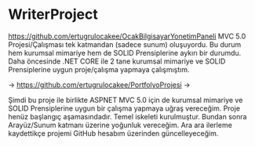 # WriterProject

https://github.com/ertugrulocakee/OcakBilgisayarYonetimPaneli MVC 5.0 Projesi/Çalışması tek katmandan (sadece sunum) oluşuyordu. Bu durum hem kurumsal mimariye hem de SOLID Prensiplerine aykırı bir durumdu.
Daha öncesinde .NET CORE ile 2 tane kurumsal mimariye ve SOLID Prensiplerine uygun proje/çalışma yapmaya çalışmıştım.

-> https://github.com/ertugrulocakee/PortfolyoProjesi
->

Şimdi bu proje ile birlikte ASPNET MVC 5.0 için de
kurumsal mimariye ve SOLID Prensiplerine uygun bir çalışma yapmaya uğraş vereceğim. Proje henüz başlangıç aşamasındadır. Temel iskeleti kurulmuştur. Bundan sonra Arayüz/Sunum
katmanı üzerine yoğunluk vereceğim. Ara ara ilerleme kaydettikçe projemi GitHub hesabım üzerinden güncelleyeceğim.
